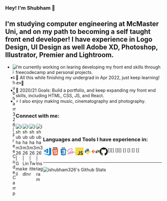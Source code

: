 ### Hey! I'm Shubham 👋

## I'm studying computer engineering at McMaster Uni, and on my path to becoming a self taught front end developer! I have experience in Logo Design, UI Design as well Adobe XD, Photoshop, Illustrator, Premier and Lightroom.

- [<img align="left" alt="ishubham326 | FreeCodeCamp" width="10px" src="https://cdn.jsdelivr.net/npm/simple-icons@3.4.0/icons/freecodecamp.svg" />][free] I’m currently working on learing developing my front end skills through freecodecamp and personal projects.
- 🌱 All this while finishing my undergrad in Apr 2022, just keep learning! 🐟🤣
- 🥅 2020/21 Goals: Build a portfolio, and keep expanding my front end skills, including HTML, CSS, JS, and React. 
- ⚡ I also enjoy making music, cinematography and photography.


### Connect with me:

[<img align="left" alt="ishubham326 | Gmail" width="22px" src="https://cdn.jsdelivr.net/npm/simple-icons@3.4.0/icons/gmail.svg" />][email]
[<img align="left" alt="ishubham326 | LinkedIn" width="22px" src="https://cdn.jsdelivr.net/npm/simple-icons@v3/icons/linkedin.svg" />][linkedin]
[<img align="left" alt="ishubham326 | Twitter" width="22px" src="https://cdn.jsdelivr.net/npm/simple-icons@v3/icons/twitter.svg" />][twitter]
[<img align="left" alt="ishubham326 | Instagram" width="22px" src="https://cdn.jsdelivr.net/npm/simple-icons@v3/icons/instagram.svg" />][instagram]
<br />

### Languages and Tools I have experience in:

[<img align="left" alt="Visual Studio Code" width="26px" src="https://raw.githubusercontent.com/github/explore/80688e429a7d4ef2fca1e82350fe8e3517d3494d/topics/visual-studio-code/visual-studio-code.png" />][<img align="left" alt="html5" width="26px" src="https://raw.githubusercontent.com/github/explore/80688e429a7d4ef2fca1e82350fe8e3517d3494d/topics/html/html.png" />]
[<img align="left" alt="CSS3" width="26px" src="https://raw.githubusercontent.com/github/explore/80688e429a7d4ef2fca1e82350fe8e3517d3494d/topics/css/css.png" />][<img align="left" alt="sass" width="26px" src="https://raw.githubusercontent.com/github/explore/80688e429a7d4ef2fca1e82350fe8e3517d3494d/topics/sass/sass.png" />]
[<img align="left" alt="JavaScript" width="26px" src="https://raw.githubusercontent.com/github/explore/80688e429a7d4ef2fca1e82350fe8e3517d3494d/topics/javascript/javascript.png" />]
[<img align="left" alt="GitHub" width="26px" src="https://raw.githubusercontent.com/github/explore/78df643247d429f6cc873026c0622819ad797942/topics/python/python.png" />]
[<img align="left" alt="git" width="26px" src="https://raw.githubusercontent.com/github/explore/80688e429a7d4ef2fca1e82350fe8e3517d3494d/topics/git/git.png" />]
[<img align="left" alt="GitHub" width="26px" src="https://raw.githubusercontent.com/github/explore/78df643247d429f6cc873026c0622819ad797942/topics/github/github.png" />]
<br />
<br />

---

<img align="left" alt="ishubham326's Github Stats" src="https://github-readme-stats.vercel.app/api?username=ishubham326&show_icons=true&hide_border=true" />

[free]: https://www.freecodecamp.org/ishubham326
[twitter]: https://twitter.com/ishubham326
[instagram]: https://instagram.com/ishubham326
[linkedin]: https://www.linkedin.com/in/shubham-shukla-397b7a193/
[email]: mailto:ishubham326@gmail.com
